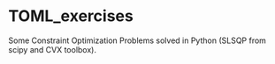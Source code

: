 # TOML_exercises

Some Constraint Optimization Problems solved in Python (SLSQP from scipy and CVX toolbox).
